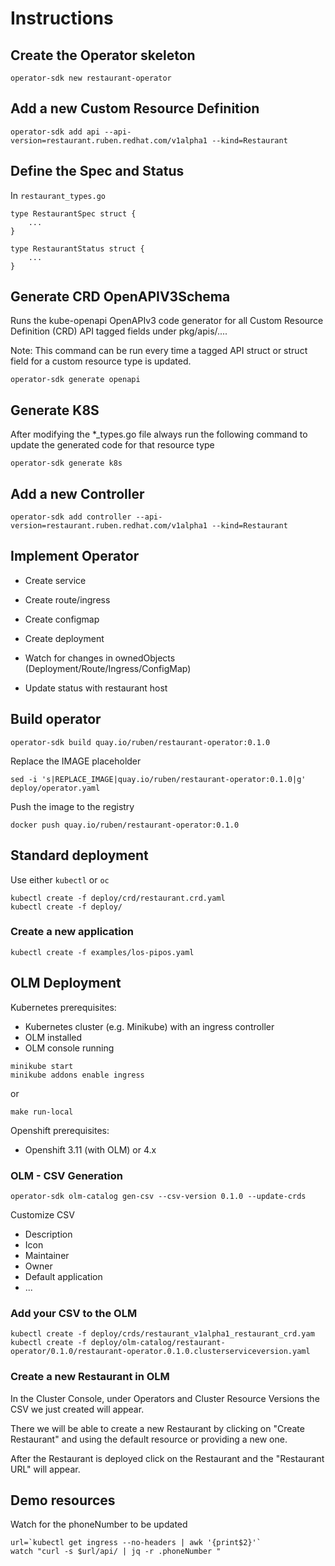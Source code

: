 # Instructions

## Create the Operator skeleton

```{bash}
operator-sdk new restaurant-operator
```

## Add a new Custom Resource Definition

```{bash}
operator-sdk add api --api-version=restaurant.ruben.redhat.com/v1alpha1 --kind=Restaurant
```

## Define the Spec and Status

In `restaurant_types.go`

```{go}
type RestaurantSpec struct {
    ...
}

type RestaurantStatus struct {
    ...
}
```

## Generate CRD OpenAPIV3Schema

Runs the kube-openapi OpenAPIv3 code generator for all Custom Resource Definition (CRD) API tagged fields under pkg/apis/....

Note: This command can be run every time a tagged API struct or struct field for a custom resource type is updated.

```{bash}
operator-sdk generate openapi
```

## Generate K8S

After modifying the *_types.go file always run the following command to update the generated code for that resource type

```{bash}
operator-sdk generate k8s
```

## Add a new Controller

```{bash}
operator-sdk add controller --api-version=restaurant.ruben.redhat.com/v1alpha1 --kind=Restaurant
```

## Implement Operator

* Create service
* Create route/ingress
* Create configmap
* Create deployment
* Watch for changes in ownedObjects (Deployment/Route/Ingress/ConfigMap)

* Update status with restaurant host

## Build operator

```{bash}
operator-sdk build quay.io/ruben/restaurant-operator:0.1.0
```

Replace the IMAGE placeholder

```{bash}
sed -i 's|REPLACE_IMAGE|quay.io/ruben/restaurant-operator:0.1.0|g' deploy/operator.yaml
```

Push the image to the registry

```{bash}
docker push quay.io/ruben/restaurant-operator:0.1.0
```

## Standard deployment

Use either `kubectl` or `oc`

```{bash}
kubectl create -f deploy/crd/restaurant.crd.yaml
kubectl create -f deploy/
```

### Create a new application

```{bash}
kubectl create -f examples/los-pipos.yaml
```

## OLM Deployment

Kubernetes prerequisites:

* Kubernetes cluster (e.g. Minikube) with an ingress controller
* OLM installed
* OLM console running

```{bash}
minikube start
minikube addons enable ingress
```

or

```{bash}
make run-local
```

Openshift prerequisites:

* Openshift 3.11 (with OLM) or 4.x

### OLM - CSV Generation

```{bash}
operator-sdk olm-catalog gen-csv --csv-version 0.1.0 --update-crds
```

Customize CSV

* Description
* Icon
* Maintainer
* Owner
* Default application
* ...

### Add your CSV to the OLM

```{bash}
kubectl create -f deploy/crds/restaurant_v1alpha1_restaurant_crd.yam
kubectl create -f deploy/olm-catalog/restaurant-operator/0.1.0/restaurant-operator.0.1.0.clusterserviceversion.yaml
```

### Create a new Restaurant in OLM

In the Cluster Console, under Operators and Cluster Resource Versions the CSV we just created will appear.

There we will be able to create a new Restaurant by clicking on "Create Restaurant" and using the default resource or providing a new one.

After the Restaurant is deployed click on the Restaurant and the "Restaurant URL" will appear.

## Demo resources

Watch for the phoneNumber to be updated

```{bash}
url=`kubectl get ingress --no-headers | awk '{print$2}'`
watch "curl -s $url/api/ | jq -r .phoneNumber "
```